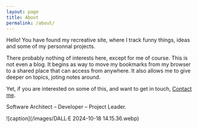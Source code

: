 ```yaml
---
layout: page
title: About
permalink: /about/
---
```


Hello! 
You have found my recreative site, where I track funny things, ideas and some of my personnal projects.

There probably nothing of interests here, except for me of course. This is not even a blog.
It begins as way to move my bookmarks from my browser to a shared place that can access from anywhere. It also allows me to give deeper on topics, joting notes around.

Yet, if you are interested on some of this, and want to get in touch, [Contact me](https://github.com/yduf).

Software Architect – Developer – Project Leader.

![caption](/images/DALL·E 2024-10-18 14.15.36.webp)
